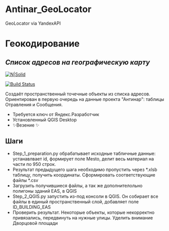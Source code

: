 # Antinar_GeoLocator
GeoLocator via YandexAPI

# Геокодирование
## _Список адресов на географическую карту_

[![N|Solid](https://img.hhcdn.ru/employer-logo/6228283.png)](https://sspk.kis.gov.spb.ru)

[![Build Status](https://travis-ci.org/joemccann/dillinger.svg?branch=master)](https://travis-ci.org/joemccann/dillinger)

Создаёт пространственный точечные объекты из списка адресов. 
Ориентирован в первую очередь на данные проекта "Антинар": таблицы Отравления и Сообщения.

- Требуется ключ от Яндекс.Разработчик
- Установленный QGIS Desktop
- ✨Везение ✨

## Шаги

- Step_1_preparation.py обрабатывает исходные табличные данные: устанавлвает id, формирует поле Mesto, делит весь материал на части по 950 строк.
- Результат предыдущего шага необходимо пропустить через *.xlsb таблицу, получить координаты. Сформировать соответствующие файлы *.csv
- Загрузить получившиеся файлы, а так же дополнителольно полигоны зданий EAS, в QGIS
- Step_2_QGIS.py запустить из-под консоли в QGIS. Он собирает все файлы в единый пространственный слой, добавляет поле ID_BUILDING_EAS 
- Проверить результат. Некоторые объекты, которые некорректно привязались, передвинуть на нужные улицы. Уделить внимание Дворцовой площади
